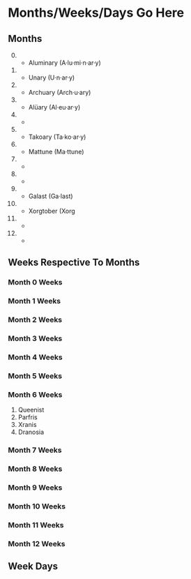 # Months/Weeks/Days  Go Here

## Months
 0. - Aluminary (A·lu·mi·n·ar·y)
 1. - Unary (U·n·ar·y)
 2. - Archuary (Arch·u·ary)
 3. - Alüary (Al·eu·ar·y)
 4. -
 5. - Takoary (Ta·ko·ar·y)
 6. - Mattune (Ma·ttune)
 7. -
 8. -
 9. - Galast (Ga·last)
10. - Xorgtober (Xorg
11. -
12. -
## Weeks Respective To Months
### Month 0 Weeks
### Month 1 Weeks
### Month 2 Weeks
### Month 3 Weeks
### Month 4 Weeks
### Month 5 Weeks
### Month 6 Weeks
1. Queenist
2. Parfris
3. Xranis
4. Dranosia
### Month 7 Weeks
### Month 8 Weeks
### Month 9 Weeks
### Month 10 Weeks
### Month 11 Weeks
### Month 12 Weeks

## Week Days
